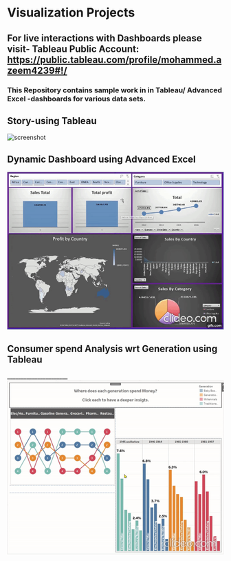 # Visualization Projects

## For live interactions with Dashboards please visit- Tableau Public Account: https://public.tableau.com/profile/mohammed.azeem4239#!/

### This Repository contains sample work in in Tableau/ Advanced Excel -dashboards for various data sets.

## Story-using Tableau
![screenshot](https://github.com/mohammedaz33m/Tableau_Projects/blob/main/Data%20Analysis%20%2B%20Sentiment%20Analysis/Gif.gif)

## Dynamic Dashboard using Advanced Excel
![screenshot](https://github.com/mohammedaz33m/Tableau_Projects/blob/main/Global%20Superstore/Dashboard.gif)

## Consumer spend Analysis wrt Generation using Tableau
______________________ ![screenshot](https://github.com/mohammedaz33m/Tableau_Projects/blob/main/Consumer%20spend%20by%20generation/Insights%20giff.gif) 
